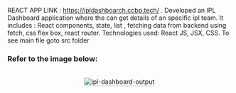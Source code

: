 REACT APP LINK : https://ipldashboarch.ccbp.tech/ .
Developed an IPL Dashboard application where the can get details of an specific ipl team.
It includes : React components, state, list , fetching data from backend using fetch, css flex box, react router.
Technologies used: React JS, JSX, CSS.
To see main file goto src folder


### Refer to the image below:

<br/>
<div style="text-align: center;">
    <img src="https://assets.ccbp.in/frontend/content/react-js/ipl-dashboard-output-v2.gif" alt="ipl-dashboard-output" style="max-width:70%;box-shadow:0 2.8px 2.2px rgba(0, 0, 0, 0.12)">
</div>
<br/>

